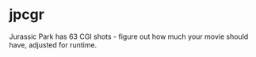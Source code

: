 # jpcgr
Jurassic Park has 63 CGI shots - figure out how much your movie should have, adjusted for runtime.
